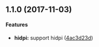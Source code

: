<a name=""></a>
##  1.1.0 (2017-11-03)


#### Features

* **hidpi:**  support hidpi ([4ac3d23d](https://github.com/linuxdeepin/dde-session-ui/commit/4ac3d23d41bfa32be69b67357b2821df45cdcb69))



